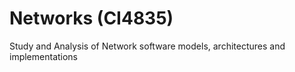 # Networks (CI4835)

Study and Analysis of Network software models, architectures and implementations
